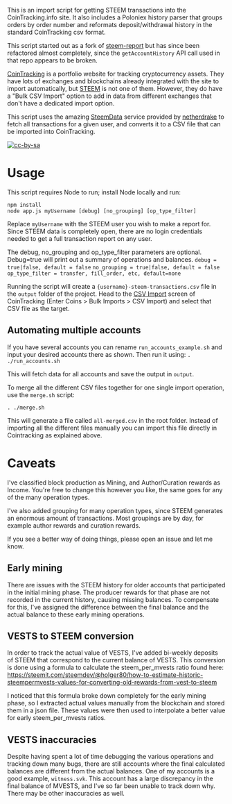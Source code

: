 This is an import script for getting STEEM transactions into the CoinTracking.info site. It also includes a Poloniex history parser that groups orders by order number and reformats deposit/withdrawal history in the standard CoinTracking csv format.

This script started out as a fork of [steem-report](https://github.com/MidnightLightning/steem-report) but has since been refactored almost completely, since the `getAccountHistory` API call used in that repo appears to be broken.

[CoinTracking](https://cointracking.info) is a portfolio website for tracking cryptocurrency assets. They have lots of exchanges and blockchains already integrated with the site to import automatically, but [STEEM](https://steem.io/) is not one of them. However, they do have a "Bulk CSV Import" option to add in data from different exchanges that don't have a dedicated import option.

This script uses the amazing [SteemData](https://steemdata.com/) service provided by [netherdrake](https://github.com/netherdrake) to fetch all transactions for a given user, and converts it to a CSV file that can be imported into CoinTracking.

[![cc-by-sa](https://i.creativecommons.org/l/by-sa/4.0/88x31.png)](http://creativecommons.org/licenses/by-sa/4.0/)

# Usage
This script requires Node to run; install Node locally and run:

```
npm install
node app.js myUsername [debug] [no_grouping] [op_type_filter]
```

Replace `myUsername` with the STEEM user you wish to make a report for. Since STEEM data is completely open, there are no login credentials needed to get a full transaction report on any user.

The debug, no_grouping and op_type_filter parameters are optional. Debug=true will print out a summary of operations and balances.
`debug = true|false, default = false`
`no_grouping = true|false, default = false`
`op_type_filter = transfer, fill_order, etc, default=none`

Running the script will create a `{username}-steem-transactions.csv` file in the `output` folder of the project. Head to the [CSV Import](https://cointracking.info/import/import_csv/) screen of CoinTracking (Enter Coins > Bulk Imports > CSV Import) and select that CSV file as the target.

## Automating multiple accounts
If you have several accounts you can rename `run_accounts_example.sh` and input your desired accounts there as shown. Then run it using:
`. ./run_accounts.sh`

This will fetch data for all accounts and save the output in `output`.

To merge all the different CSV files together for one single import operation, use the `merge.sh` script:

`. ./merge.sh`

 This will generate a file called `all-merged.csv` in the root folder. Instead of importing all the different files manually you can import this file directly in Cointracking as explained above.

# Caveats
I've classified block production as Mining, and Author/Curation rewards as Income. You're free to change this however you like, the same goes for any of the many operation types.

I've also added grouping for many operation types, since STEEM generates an enormous amount of transactions. Most groupings are by day, for example author rewards and curation rewards.

 If you see a better way of doing things, please open an issue and let me know.

## Early mining
There are issues with the STEEM history for older accounts that participated in the initial mining phase. The producer rewards for that phase are not recorded in the current history, causing missing balances. To compensate for this, I've assigned the difference between the final balance and the actual balance to these early mining operations.

## VESTS to STEEM conversion
In order to track the actual value of VESTS, I've added bi-weekly deposits of STEEM that correspond to the current balance of VESTS. This conversion is done using a formula to calculate the steem_per_mvests ratio found here: https://steemit.com/steemdev/@holger80/how-to-estimate-historic-steempermvests-values-for-converting-old-rewards-from-vest-to-steem

I noticed that this formula broke down completely for the early mining phase, so I extracted actual values manually from the blockchain and stored them in a json file. These values were then used to interpolate a better value for early steem_per_mvests ratios.

## VESTS inaccuracies
Despite having spent a lot of time debugging the various operations and tracking down many bugs, there are still accounts where the final calculated balances are different from the actual balances. One of my accounts is a good example, `witness.svk`. This account has a large discrepancy in the final balance of MVESTS, and I've so far been unable to track down why. There may be other inaccuracies as well.
